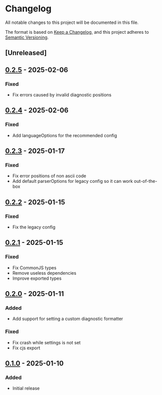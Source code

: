# Changelog

All notable changes to this project will be documented in this file.

The format is based on [Keep a Changelog](https://keepachangelog.com/en/1.0.0/),
and this project adheres to [Semantic Versioning](https://semver.org/spec/v2.0.0.html).

## [Unreleased]

## [0.2.5] - 2025-02-06
### Fixed
- Fix errors caused by invalid diagnostic positions

## [0.2.4] - 2025-02-06
### Fixed
- Add languageOptions for the recommended config

## [0.2.3] - 2025-01-17
### Fixed
- Fix error positions of non ascii code
- Add default parserOptions for legacy config so it can work out-of-the-box

## [0.2.2] - 2025-01-15
### Fixed
- Fix the legacy config

## [0.2.1] - 2025-01-15
### Fixed
- Fix CommonJS types
- Remove useless dependencies
- Improve exported types

## [0.2.0] - 2025-01-11
### Added
- Add support for setting a custom diagnostic formatter
### Fixed
- Fix crash while settings is not set
- Fix cjs export

## [0.1.0] - 2025-01-10
### Added
- Initial release

[0.2.5]: https://github.com/arianrhodsandlot/eslint-plugin-biome-x/compare/v0.2.4...v0.2.5
[0.2.4]: https://github.com/arianrhodsandlot/eslint-plugin-biome-x/compare/v0.2.3...v0.2.4
[0.2.3]: https://github.com/arianrhodsandlot/eslint-plugin-biome-x/compare/v0.2.2...v0.2.3
[0.2.2]: https://github.com/arianrhodsandlot/eslint-plugin-biome-x/compare/v0.2.1...v0.2.2
[0.2.1]: https://github.com/arianrhodsandlot/eslint-plugin-biome-x/compare/v0.2.0...v0.2.1
[0.2.0]: https://github.com/arianrhodsandlot/eslint-plugin-biome-x/compare/v0.1.0...v0.2.0
[0.1.0]: https://github.com/arianrhodsandlot/eslint-plugin-biome-x/releases/tag/v0.1.0
